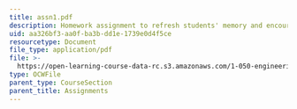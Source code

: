```yaml
---
title: assn1.pdf
description: Homework assignment to refresh students' memory and encourage team building.
uid: aa326bf3-aa0f-ba3b-dd1e-1739e0d4f5ce
resourcetype: Document
file_type: application/pdf
file: >-
  https://open-learning-course-data-rc.s3.amazonaws.com/1-050-engineering-mechanics-i-fall-2007/aa326bf3aa0fba3bdd1e1739e0d4f5ce_assn1.pdf
type: OCWFile
parent_type: CourseSection
parent_title: Assignments
---
```

